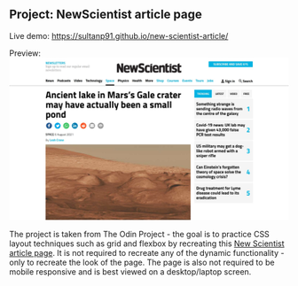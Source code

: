 ## Project: NewScientist article page

Live demo: https://sultanp91.github.io/new-scientist-article/

Preview: ![enter image description here](https://github.com/sultanp91/new-scientist-article/blob/main/images/newscientist-page.jpg?raw=true)

The project is taken from The Odin Project - the goal is to practice CSS layout techniques such as grid and flexbox by recreating this [New Scientist article page](https://www.newscientist.com/article/2286218-ancient-lake-in-marss-gale-crater-may-have-actually-been-a-small-pond/). It is not required to recreate any of the dynamic functionality - only to recreate the look of the page. The page is also not required to be mobile responsive and is best viewed on a desktop/laptop screen.
